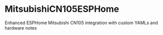 # MitsubishiCN105ESPHome
Enhanced ESPHome Mitsubishi CN105 integration with custom YAMLs and hardware notes

